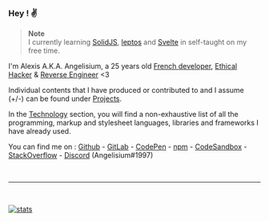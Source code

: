 ### Hey ! ✌️

> **Note**   
> I currently learning [SolidJS][SolidJS], [leptos][leptos] and [Svelte][Svelte]
> in self-taught on my free time.

I'm   Alexis  A.K.A.  Angelisium,  a   25  years   old   [French developer][P1],
[Ethical Hacker][P2] & [Reverse Engineer][P3] <3

Individual contents  that I have  produced or contributed  to and I assume (+/-)
can be found under [Projects][P4].

In the [Technology][P5] section, you will  find a non-exhaustive list of all the
programming, markup  and stylesheet  languages, libraries  and frameworks I have
already used.

You can find me on : [Github][S1]  -  [GitLab][S2] - [CodePen][S3] - [npm][S4] -
[CodeSandbox][S5] - [StackOverflow][S6] - [Discord][S7] (Angelisium#1997)

<br><hr><br>

[![stats][GitHubReadmeStats]][S1]

<!-----------------------------------------------------------------------------
 ! Page links                                                                 -
 !----------------------------------------------------------------------------->
[P1]: /page/developer.md
[P2]: /page/ethical-hacker.md
[P3]: /page/reverse-engineer.md
[P4]: /page/projects.md
[P5]: /page/technology.md

<!-----------------------------------------------------------------------------
 ! Social media links                                                         -
 !----------------------------------------------------------------------------->
[S1]: https://github.com/Angelisium
[S2]: https://gitlab.com/Angelisium
[S3]: https://codepen.io/angelisium
[S4]: https://www.npmjs.com/~angelisium
[S5]: https://codesandbox.io/u/Angelisium
[S6]: https://stackoverflow.com/users/14490630/angelisium
[S7]: https://discord.gg/W9FTvaPD8b

<!-----------------------------------------------------------------------------
 ! Other links :                                                              -
 !----------------------------------------------------------------------------->
[SolidJS]: https://www.solidjs.com/
[leptos]: https://github.com/gbj/leptos
[Svelte]: https://svelte.dev/

[GitHubReadmeStats]: https://github-readme-stats.vercel.app/api?username=Angelisium&&hide_title=true&include_all_commits=true&count_private=true&show_icons=true&theme=transparent